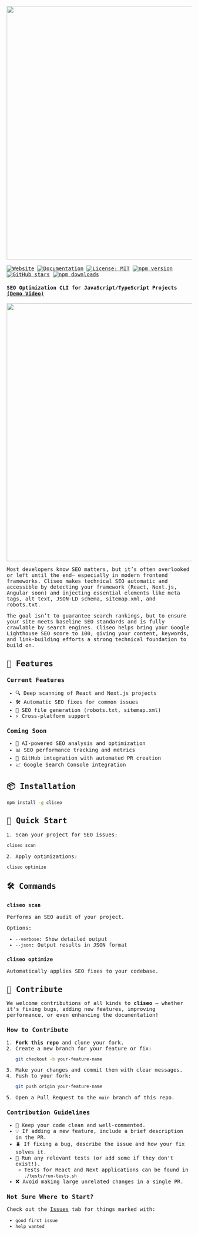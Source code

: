 <div style="font-family: 'Roboto Mono', monospace;">

<div style="margin-bottom: 16px;">
  <img src="https://cliseo.com/README%20Logo.png?v=2025" width="688px" style="border: none;">
</div>


[![Website](https://img.shields.io/website?url=https%3A%2F%2Fcliseo.com&up_message=cliseo.com&up_color=blue)](https://cliseo.com)
[![Documentation](https://img.shields.io/badge/docs-read-blue)](https://cliseo.com/docs/)
[![License: MIT](https://img.shields.io/badge/License-MIT-blue.svg)](https://opensource.org/licenses/MIT)
[![npm version](https://img.shields.io/npm/v/cliseo.svg)](https://www.npmjs.com/package/cliseo)
[![GitHub stars](https://img.shields.io/github/stars/cliseo/cliseo.svg)](https://github.com/ryanjhermes/cliseo/stargazers)
[![npm downloads](https://img.shields.io/npm/dt/cliseo.svg)](https://www.npmjs.com/package/cliseo)

#### SEO Optimization CLI for JavaScript/TypeScript Projects [(Demo Video)](https://youtu.be/JDOVvaOdMWk?si=1NJ6bwOx20F4z5di)

<img src="https://cliseo.com/Diff.png?v=2025" width="700px" style="border: none;">
 

Most developers know SEO matters, but it’s often overlooked or left until the end— especially in modern frontend frameworks. Cliseo makes technical SEO automatic and accessible by detecting your framework (React, Next.js, Angular soon) and injecting essential elements like meta tags, alt text, JSON-LD schema, sitemap.xml, and robots.txt.

The goal isn’t to guarantee search rankings, but to ensure your site meets baseline SEO standards and is fully crawlable by search engines. Cliseo helps bring your Google Lighthouse SEO score to 100, giving your content, keywords, and link-building efforts a strong technical foundation to build on.

## 🚀 Features

### Current Features
- 🔍 Deep scanning of React and Next.js projects
- 🛠️ Automatic SEO fixes for common issues
- 📁 SEO file generation (robots.txt, sitemap.xml)
- ⚡ Cross-platform support

### Coming Soon
- 🤖 AI-powered SEO analysis and optimization
- 📊 SEO performance tracking and metrics
- 🔄 GitHub integration with automated PR creation
- 📈 Google Search Console integration

## 📦 Installation

```bash
npm install -g cliseo
```

## 🎯 Quick Start

1. Scan your project for SEO issues:
```bash
cliseo scan
```

2. Apply optimizations:
```bash
cliseo optimize
```

## 🛠️ Commands

### `cliseo scan`
Performs an SEO audit of your project.

Options:
- `--verbose`: Show detailed output
- `--json`: Output results in JSON format

### `cliseo optimize`
Automatically applies SEO fixes to your codebase.

## 🤝 Contribute

We welcome contributions of all kinds to **cliseo** — whether it's fixing bugs, adding new features, improving performance, or even enhancing the documentation!

### How to Contribute

1. **Fork this repo** and clone your fork.
2. Create a new branch for your feature or fix:
   ```bash
   git checkout -b your-feature-name
   ```
3. Make your changes and commit them with clear messages.
4. Push to your fork:
   ```bash
   git push origin your-feature-name
   ```
5. Open a Pull Request to the `main` branch of this repo.

### Contribution Guidelines

- 📑 Keep your code clean and well-commented.
- 💡 If adding a new feature, include a brief description in the PR.
- 🪲 If fixing a bug, describe the issue and how your fix solves it.
- 🧪 Run any relevant tests (or add some if they don't exist!).
  - Tests for React and Next applications can be found in `./tests/run-tests.sh`
- ❌ Avoid making large unrelated changes in a single PR.

### Not Sure Where to Start?

Check out the [Issues](../../issues) tab for things marked with:

- `good first issue`
- `help wanted`

</div>
